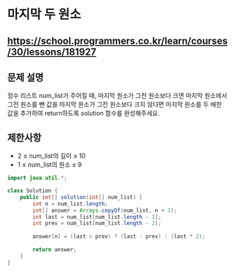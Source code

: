 # 마지막 두 원소
https://school.programmers.co.kr/learn/courses/30/lessons/181927
---
## 문제 설명
정수 리스트 num_list가 주어질 때, 마지막 원소가 그전 원소보다 크면 마지막 원소에서 그전 원소를 뺀 값을 마지막 원소가 그전 원소보다 크지 않다면 마지막 원소를 두 배한 값을 추가하여 return하도록 solution 함수를 완성해주세요.

## 제한사항
+ 2 ≤ num_list의 길이 ≤ 10
+ 1 ≤ num_list의 원소 ≤ 9
```java
import java.util.*;

class Solution {
    public int[] solution(int[] num_list) {
        int n = num_list.length;
        int[] answer = Arrays.copyOf(num_list, n + 1);
        int last = num_list[num_list.length - 1];
        int prev = num_list[num_list.length - 2];
        
        answer[n] = (last > prev) ? (last - prev) : (last * 2);
        
        return answer;
    }
}
```